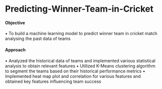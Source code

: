 # Predicting-Winner-Team-in-Cricket

#### Objective 
• To build a machine learning model to predict winner team in cricket match analysing the past data of teams
#### Approach
• Analyzed the historical data of teams and implemented various statistical analysis to obtain relevant features
• Utilized K-Means clustering algorithm to segment the teams based on their historical performance metrics
• Implemented heat map plot and correlation for various features and obtained key features influencing team success
